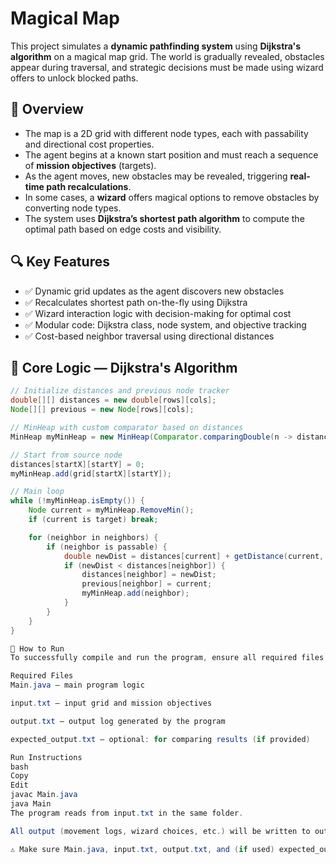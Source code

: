 # Magical Map 

This project simulates a **dynamic pathfinding system** using **Dijkstra's algorithm** on a magical map grid. The world is gradually revealed, obstacles appear during traversal, and strategic decisions must be made using wizard offers to unlock blocked paths.

## 🧭 Overview

- The map is a 2D grid with different node types, each with passability and directional cost properties.
- The agent begins at a known start position and must reach a sequence of **mission objectives** (targets).
- As the agent moves, new obstacles may be revealed, triggering **real-time path recalculations**.
- In some cases, a **wizard** offers magical options to remove obstacles by converting node types.
- The system uses **Dijkstra’s shortest path algorithm** to compute the optimal path based on edge costs and visibility.


## 🔍 Key Features

- ✅ Dynamic grid updates as the agent discovers new obstacles
- ✅ Recalculates shortest path on-the-fly using Dijkstra
- ✅ Wizard interaction logic with decision-making for optimal cost
- ✅ Modular code: Dijkstra class, node system, and objective tracking
- ✅ Cost-based neighbor traversal using directional distances

## 🧠 Core Logic — Dijkstra's Algorithm

```java
// Initialize distances and previous node tracker
double[][] distances = new double[rows][cols];
Node[][] previous = new Node[rows][cols];

// MinHeap with custom comparator based on distances
MinHeap myMinHeap = new MinHeap(Comparator.comparingDouble(n -> distances[n.x][n.y]));

// Start from source node
distances[startX][startY] = 0;
myMinHeap.add(grid[startX][startY]);

// Main loop
while (!myMinHeap.isEmpty()) {
    Node current = myMinHeap.RemoveMin();
    if (current is target) break;

    for (neighbor in neighbors) {
        if (neighbor is passable) {
            double newDist = distances[current] + getDistance(current, neighbor);
            if (newDist < distances[neighbor]) {
                distances[neighbor] = newDist;
                previous[neighbor] = current;
                myMinHeap.add(neighbor);
            }
        }
    }
}

🚀 How to Run
To successfully compile and run the program, ensure all required files are in the same directory:

Required Files
Main.java — main program logic

input.txt — input grid and mission objectives

output.txt — output log generated by the program

expected_output.txt — optional: for comparing results (if provided)

Run Instructions
bash
Copy
Edit
javac Main.java
java Main
The program reads from input.txt in the same folder.

All output (movement logs, wizard choices, etc.) will be written to output.txt.

⚠️ Make sure Main.java, input.txt, output.txt, and (if used) expected_output.txt are located in the same directory, otherwise the program may not function as expected.
